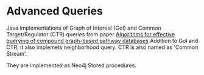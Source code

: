 # Advanced Queries

Java implementations of Graph of Interest (GoI) and Common Target/Regulator (CTR) queries from paper [Algorithms for effective querying of compound graph-based pathway databases](https://www.ncbi.nlm.nih.gov/pmc/articles/PMC2784781/) Addition to GoI and CTR, it also implemets neighborhood query. CTR is also named as 'Common Stream'.

They are implemented as Neo4j Stored procedures.
